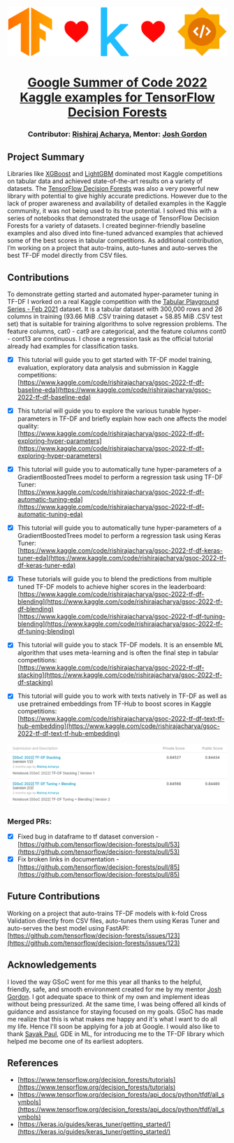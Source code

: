 ![](https://raw.githubusercontent.com/rishiraj/rishiraj.github.io/main/assets/gsoc2022.png)
<h1 align="center">
  <a href="https://summerofcode.withgoogle.com/">Google Summer of Code 2022</a><br>
  <a href="https://summerofcode.withgoogle.com/programs/2022/projects/RmEpoyDX">Kaggle examples for TensorFlow Decision Forests</a><br>
</h1>
<h3 align="center">
  Contributor: <a href="https://twitter.com/RishirajAcharya">Rishiraj Acharya</a>, Mentor: <a href="https://twitter.com/random_forests">Josh Gordon</a><br>
</h3>

## Project Summary
Libraries like [XGBoost](https://xgboost.readthedocs.io/) and [LightGBM](https://lightgbm.readthedocs.io/) dominated most Kaggle competitions on tabular data and achieved state-of-the-art results on a variety of datasets. The [TensorFlow Decision Forests](https://www.tensorflow.org/decision_forests) was also a very powerful new library with potential to give highly accurate predictions. However due to the lack of proper awareness and availability of detailed examples in the Kaggle community, it was not being used to its true potential. I solved this with a series of notebooks that demonstrated the usage of TensorFlow Decision Forests for a variety of datasets. I created beginner-friendly baseline examples and also dived into fine-tuned advanced examples that achieved some of the best scores in tabular competitions. As additional contribution, I’m working on a project that auto-trains, auto-tunes and auto-serves the best TF-DF model directly from CSV files.

## Contributions
To demonstrate getting started and automated hyper-parameter tuning in TF-DF I worked on a real Kaggle competition with the [Tabular Playground Series - Feb 2021](https://www.kaggle.com/competitions/tabular-playground-series-feb-2021) dataset. It is a tabular dataset with 300,000 rows and 26 columns in training (93.66 MiB .CSV training dataset + 58.85 MiB .CSV test set) that is suitable for training algorithms to solve regression problems. The feature columns, cat0 - cat9 are categorical, and the feature columns cont0 - cont13 are continuous. I chose a regression task as the official tutorial already had examples for classification tasks.

- [x] This tutorial will guide you to get started with TF-DF model training, evaluation, exploratory data analysis and submission in Kaggle competitions:  
[https://www.kaggle.com/code/rishirajacharya/gsoc-2022-tf-df-baseline-eda](https://www.kaggle.com/code/rishirajacharya/gsoc-2022-tf-df-baseline-eda)

- [x] This tutorial will guide you to explore the various tunable hyper-parameters in TF-DF and briefly explain how each one affects the model quality:  
[https://www.kaggle.com/code/rishirajacharya/gsoc-2022-tf-df-exploring-hyper-parameters](https://www.kaggle.com/code/rishirajacharya/gsoc-2022-tf-df-exploring-hyper-parameters)

- [x] This tutorial will guide you to automatically tune hyper-parameters of a GradientBoostedTrees model to perform a regression task using TF-DF Tuner:  
[https://www.kaggle.com/code/rishirajacharya/gsoc-2022-tf-df-automatic-tuning-eda](https://www.kaggle.com/code/rishirajacharya/gsoc-2022-tf-df-automatic-tuning-eda)

- [x] This tutorial will guide you to automatically tune hyper-parameters of a GradientBoostedTrees model to perform a regression task using Keras Tuner:  
[https://www.kaggle.com/code/rishirajacharya/gsoc-2022-tf-df-keras-tuner-eda](https://www.kaggle.com/code/rishirajacharya/gsoc-2022-tf-df-keras-tuner-eda)

- [x] These tutorials will guide you to blend the predictions from multiple tuned TF-DF models to achieve higher scores in the leaderboard:  
[https://www.kaggle.com/code/rishirajacharya/gsoc-2022-tf-df-blending](https://www.kaggle.com/code/rishirajacharya/gsoc-2022-tf-df-blending)  
[https://www.kaggle.com/code/rishirajacharya/gsoc-2022-tf-df-tuning-blending](https://www.kaggle.com/code/rishirajacharya/gsoc-2022-tf-df-tuning-blending)

- [x] This tutorial will guide you to stack TF-DF models. It is an ensemble ML algorithm that uses meta-learning and is often the final step in tabular competitions:  
[https://www.kaggle.com/code/rishirajacharya/gsoc-2022-tf-df-stacking](https://www.kaggle.com/code/rishirajacharya/gsoc-2022-tf-df-stacking)

- [x] This tutorial will guide you to work with texts natively in TF-DF as well as use pretrained embeddings from TF-Hub to boost scores in Kaggle competitions:  
[https://www.kaggle.com/code/rishirajacharya/gsoc-2022-tf-df-text-tf-hub-embedding](https://www.kaggle.com/code/rishirajacharya/gsoc-2022-tf-df-text-tf-hub-embedding)

![](https://raw.githubusercontent.com/rishiraj/rishiraj.github.io/main/assets/gsoc2022kaggle.png)

### Merged PRs:
- [x] Fixed bug in dataframe to tf dataset conversion - [https://github.com/tensorflow/decision-forests/pull/53](https://github.com/tensorflow/decision-forests/pull/53)
- [x] Fix broken links in documentation - [https://github.com/tensorflow/decision-forests/pull/85](https://github.com/tensorflow/decision-forests/pull/85)

## Future Contributions
Working on a project that auto-trains TF-DF models with k-fold Cross Validation directly from CSV files, auto-tunes them using Keras Tuner and auto-serves the best model using FastAPI: [https://github.com/tensorflow/decision-forests/issues/123](https://github.com/tensorflow/decision-forests/issues/123)

## Acknowledgements
I loved the way GSoC went for me this year all thanks to the helpful, friendly, safe, and smooth environment created for me by my mentor [Josh Gordon](https://twitter.com/random_forests). I got adequate space to think of my own and implement ideas without being pressurized. At the same time, I was being offered all kinds of guidance and assistance for staying focused on my goals. GSoC has made me realize that this is what makes me happy and it's what I want to do all my life. Hence I'll soon be applying for a job at Google. I would also like to thank [Sayak Paul](https://twitter.com/RisingSayak), GDE in ML, for introducing me to the TF-DF library which helped me become one of its earliest adopters.

## References
- [https://www.tensorflow.org/decision_forests/tutorials](https://www.tensorflow.org/decision_forests/tutorials)
- [https://www.tensorflow.org/decision_forests/api_docs/python/tfdf/all_symbols](https://www.tensorflow.org/decision_forests/api_docs/python/tfdf/all_symbols)
- [https://keras.io/guides/keras_tuner/getting_started/](https://keras.io/guides/keras_tuner/getting_started/)
